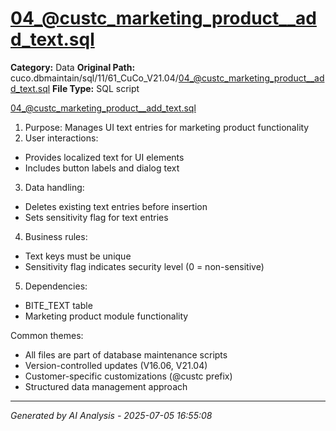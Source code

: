 # 04_@custc_marketing_product__add_text.sql

**Category:** Data
**Original Path:** cuco.dbmaintain/sql/11/61_CuCo_V21.04/04_@custc_marketing_product__add_text.sql
**File Type:** SQL script

04_@custc_marketing_product__add_text.sql
1. Purpose: Manages UI text entries for marketing product functionality
2. User interactions:
- Provides localized text for UI elements
- Includes button labels and dialog text
3. Data handling:
- Deletes existing text entries before insertion
- Sets sensitivity flag for text entries
4. Business rules:
- Text keys must be unique
- Sensitivity flag indicates security level (0 = non-sensitive)
5. Dependencies:
- BITE_TEXT table
- Marketing product module functionality

Common themes:
- All files are part of database maintenance scripts
- Version-controlled updates (V16.06, V21.04)
- Customer-specific customizations (@custc prefix)
- Structured data management approach

---
*Generated by AI Analysis - 2025-07-05 16:55:08*
